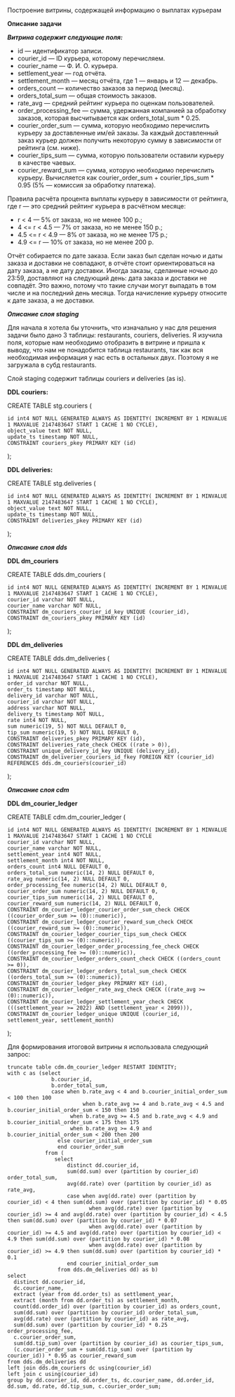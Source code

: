 Построение витрины, содержащей информацию о выплатах курьерам

**Описание задачи**

***Витрина содержит следующие поля:***

-	id — идентификатор записи.
-	courier_id — ID курьера, которому перечисляем.
-	courier_name — Ф. И. О. курьера.
-	settlement_year — год отчёта.
-	settlement_month — месяц отчёта, где 1 — январь и 12 — декабрь.
-	orders_count — количество заказов за период (месяц).
-	orders_total_sum — общая стоимость заказов.
-	rate_avg — средний рейтинг курьера по оценкам пользователей.
-	order_processing_fee — сумма, удержанная компанией за обработку заказов, которая высчитывается как orders_total_sum * 0.25.
-	courier_order_sum — сумма, которую необходимо перечислить курьеру за доставленные им/ей заказы. За каждый доставленный заказ курьер должен получить некоторую сумму в зависимости от рейтинга (см. ниже).
-	courier_tips_sum — сумма, которую пользователи оставили курьеру в качестве чаевых.
-	courier_reward_sum — сумма, которую необходимо перечислить курьеру. Вычисляется как courier_order_sum + courier_tips_sum * 0.95 (5% — комиссия за обработку платежа).


Правила расчёта процента выплаты курьеру в зависимости от рейтинга, где r — это средний рейтинг курьера в расчётном месяце:
-	r < 4 — 5% от заказа, но не менее 100 р.;
-	4 <= r < 4.5 — 7% от заказа, но не менее 150 р.;
-	4.5 <= r < 4.9 — 8% от заказа, но не менее 175 р.;
-	4.9 <= r — 10% от заказа, но не менее 200 р.

Отчёт собирается по дате заказа. Если заказ был сделан ночью и даты заказа и доставки не совпадают, в отчёте стоит ориентироваться на дату заказа, а не дату доставки. Иногда заказы, сделанные ночью до 23:59, доставляют на следующий день: дата заказа и доставки не совпадёт. Это важно, потому что такие случаи могут выпадать в том числе и на последний день месяца. Тогда начисление курьеру относите к дате заказа, а не доставки.

***Описание слоя staging***

Для начала я хотела бы уточнить, что изначально у нас для решения задачи было дано 3 таблицы: restaurants, couriers, deliveries. Я изучила поля, которые нам необходимо отобразить в витрине и пришла к выводу, что нам не понадобится таблица restaurants, так как вся необходимая информация у нас есть в остальных двух. Поэтому я не загружала в субд restaurants.

Слой staging содержит таблицы couriers и deliveries (as is).

**DDL couriers:**

CREATE TABLE stg.couriers (

	id int4 NOT NULL GENERATED ALWAYS AS IDENTITY( INCREMENT BY 1 MINVALUE 1 MAXVALUE 2147483647 START 1 CACHE 1 NO CYCLE),
	object_value text NOT NULL,
	update_ts timestamp NOT NULL,
	CONSTRAINT couriers_pkey PRIMARY KEY (id)

);

**DDL deliveries:**

CREATE TABLE stg.deliveries (

	id int4 NOT NULL GENERATED ALWAYS AS IDENTITY( INCREMENT BY 1 MINVALUE 1 MAXVALUE 2147483647 START 1 CACHE 1 NO CYCLE),
	object_value text NOT NULL,
	update_ts timestamp NOT NULL,
	CONSTRAINT deliveries_pkey PRIMARY KEY (id)
);


***Описание слоя dds***

**DDL dm_couriers**

CREATE TABLE dds.dm_couriers (

	id int4 NOT NULL GENERATED ALWAYS AS IDENTITY( INCREMENT BY 1 MINVALUE 1 MAXVALUE 2147483647 START 1 CACHE 1 NO CYCLE),
	courier_id varchar NOT NULL,
	courier_name varchar NOT NULL,
	CONSTRAINT dm_couriers_courier_id_key UNIQUE (courier_id),
	CONSTRAINT dm_couriers_pkey PRIMARY KEY (id)
);

**DDL dm_deliveries**

CREATE TABLE dds.dm_deliveries (

	id int4 NOT NULL GENERATED ALWAYS AS IDENTITY( INCREMENT BY 1 MINVALUE 1 MAXVALUE 2147483647 START 1 CACHE 1 NO CYCLE),
	order_id varchar NOT NULL,
	order_ts timestamp NOT NULL,
	delivery_id varchar NOT NULL,
	courier_id varchar NOT NULL,
	address varchar NOT NULL,
	delivery_ts timestamp NOT NULL,
	rate int4 NOT NULL,
	sum numeric(19, 5) NOT NULL DEFAULT 0,
	tip_sum numeric(19, 5) NOT NULL DEFAULT 0,
	CONSTRAINT deliveries_pkey PRIMARY KEY (id),
	CONSTRAINT deliveries_rate_check CHECK ((rate > 0)),
	CONSTRAINT unique_delivery_id_key UNIQUE (delivery_id),
	CONSTRAINT dm_deliverier_couriers_id_fkey FOREIGN KEY (courier_id) REFERENCES dds.dm_couriers(courier_id)
);

***Описание слоя cdm***

**DDL dm_courier_ledger**


CREATE TABLE cdm.dm_courier_ledger (

	id int4 NOT NULL GENERATED ALWAYS AS IDENTITY( INCREMENT BY 1 MINVALUE 1 MAXVALUE 2147483647 START 1 CACHE 1 NO CYCLE
	courier_id varchar NOT NULL,
	courier_name varchar NOT NULL,
	settlement_year int4 NOT NULL,
	settlement_month int4 NOT NULL,
	orders_count int4 NULL DEFAULT 0,
	orders_total_sum numeric(14, 2) NULL DEFAULT 0,
	rate_avg numeric(14, 2) NULL DEFAULT 0,
	order_processing_fee numeric(14, 2) NULL DEFAULT 0,
	courier_order_sum numeric(14, 2) NULL DEFAULT 0,
	courier_tips_sum numeric(14, 2) NULL DEFAULT 0,
	courier_reward_sum numeric(14, 2) NULL DEFAULT 0,
	CONSTRAINT dm_courier_ledger_courier_order_sum_check CHECK ((courier_order_sum >= (0)::numeric)),
	CONSTRAINT dm_courier_ledger_courier_reward_sum_check CHECK ((courier_reward_sum >= (0)::numeric)),
	CONSTRAINT dm_courier_ledger_courier_tips_sum_check CHECK ((courier_tips_sum >= (0)::numeric)),
	CONSTRAINT dm_courier_ledger_order_processing_fee_check CHECK ((order_processing_fee >= (0)::numeric)),
	CONSTRAINT dm_courier_ledger_orders_count_check CHECK ((orders_count >= 0)),
	CONSTRAINT dm_courier_ledger_orders_total_sum_check CHECK ((orders_total_sum >= (0)::numeric)),
	CONSTRAINT dm_courier_ledger_pkey PRIMARY KEY (id),
	CONSTRAINT dm_courier_ledger_rate_avg_check CHECK ((rate_avg >= (0)::numeric)),
	CONSTRAINT dm_courier_ledger_settlement_year_check CHECK (((settlement_year >= 2022) AND (settlement_year < 2099))),
	CONSTRAINT dm_courier_ledger_unique UNIQUE (courier_id, settlement_year, settlement_month)
);

Для формирования итоговой витрины я использовала следующий запрос:

	truncate table cdm.dm_courier_ledger RESTART IDENTITY;
	with c as (select 
                  b.courier_id,
                  b.order_total_sum,
                  case when b.rate_avg < 4 and b.courier_initial_order_sum < 100 then 100
			                when b.rate_avg >= 4 and b.rate_avg < 4.5 and b.courier_initial_order_sum < 150 then 150
	                    when b.rate_avg >= 4.5 and b.rate_avg < 4.9 and b.courier_initial_order_sum < 175 then 175
	                    when b.rate_avg >= 4.9 and b.courier_initial_order_sum < 200 then 200
	                else courier_initial_order_sum
	                end courier_order_sum
	          	from (
                   select 
                       distinct dd.courier_id,
                       sum(dd.sum) over (partition by courier_id) order_total_sum,
                       avg(dd.rate) over (partition by courier_id) as rate_avg,
                       case when avg(dd.rate) over (partition by courier_id) < 4 then sum(dd.sum) over (partition by courier_id) * 0.05
	                          when avg(dd.rate) over (partition by courier_id) >= 4 and avg(dd.rate) over (partition by courier_id) < 4.5 then sum(dd.sum) over (partition by courier_id) * 0.07
	                          when avg(dd.rate) over (partition by courier_id) >= 4.5 and avg(dd.rate) over (partition by courier_id) < 4.9 then sum(dd.sum) over (partition by courier_id) * 0.08
	                          when avg(dd.rate) over (partition by courier_id) >= 4.9 then sum(dd.sum) over (partition by courier_id) * 0.1
                       end courier_initial_order_sum
                    from dds.dm_deliveries dd) as b)
	select 
      distinct dd.courier_id,
      dc.courier_name,
      extract (year from dd.order_ts) as settlement_year,
      extract (month from dd.order_ts) as settlement_month,
      count(dd.order_id) over (partition by courier_id) as orders_count,
      sum(dd.sum) over (partition by courier_id) order_total_sum,
      avg(dd.rate) over (partition by courier_id) as rate_avg,
      sum(dd.sum) over (partition by courier_id) * 0.25 order_processing_fee,
      c.courier_order_sum,
      sum(dd.tip_sum) over (partition by courier_id) as courier_tips_sum,
      (c.courier_order_sum + sum(dd.tip_sum) over (partition by courier_id)) * 0.95 as courier_reward_sum
  	from dds.dm_deliveries dd 
    left join dds.dm_couriers dc using(courier_id)
    left join c using(courier_id)
    group by dd.courier_id, dd.order_ts, dc.courier_name, dd.order_id, dd.sum, dd.rate, dd.tip_sum, c.courier_order_sum;
